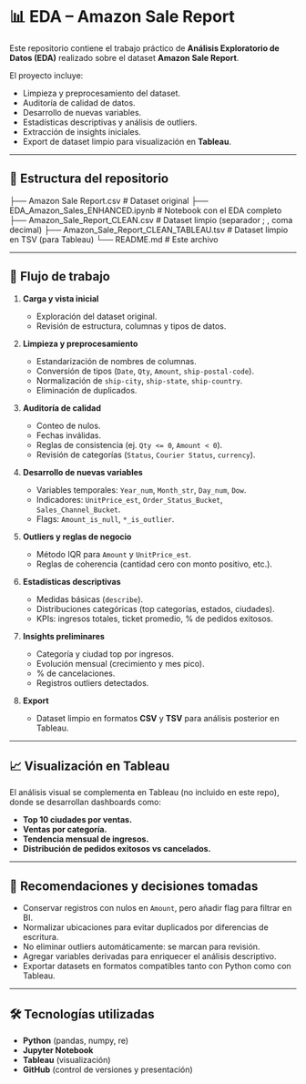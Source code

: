 # 📊 EDA – Amazon Sale Report

Este repositorio contiene el trabajo práctico de **Análisis Exploratorio de Datos (EDA)** realizado sobre el dataset **Amazon Sale Report**.

El proyecto incluye:
- Limpieza y preprocesamiento del dataset.
- Auditoría de calidad de datos.
- Desarrollo de nuevas variables.
- Estadísticas descriptivas y análisis de outliers.
- Extracción de insights iniciales.
- Export de dataset limpio para visualización en **Tableau**.

---

## 📂 Estructura del repositorio

├── Amazon Sale Report.csv # Dataset original
├── EDA_Amazon_Sales_ENHANCED.ipynb # Notebook con el EDA completo
├── Amazon_Sale_Report_CLEAN.csv # Dataset limpio (separador ; , coma decimal)
├── Amazon_Sale_Report_CLEAN_TABLEAU.tsv # Dataset limpio en TSV (para Tableau)
└── README.md # Este archivo


---

## 🚀 Flujo de trabajo

1. **Carga y vista inicial**
   - Exploración del dataset original.
   - Revisión de estructura, columnas y tipos de datos.

2. **Limpieza y preprocesamiento**
   - Estandarización de nombres de columnas.
   - Conversión de tipos (`Date`, `Qty`, `Amount`, `ship-postal-code`).
   - Normalización de `ship-city`, `ship-state`, `ship-country`.
   - Eliminación de duplicados.

3. **Auditoría de calidad**
   - Conteo de nulos.
   - Fechas inválidas.
   - Reglas de consistencia (ej. `Qty <= 0`, `Amount < 0`).
   - Revisión de categorías (`Status`, `Courier Status`, `currency`).

4. **Desarrollo de nuevas variables**
   - Variables temporales: `Year_num`, `Month_str`, `Day_num`, `Dow`.
   - Indicadores: `UnitPrice_est`, `Order_Status_Bucket`, `Sales_Channel_Bucket`.
   - Flags: `Amount_is_null`, `*_is_outlier`.

5. **Outliers y reglas de negocio**
   - Método IQR para `Amount` y `UnitPrice_est`.
   - Reglas de coherencia (cantidad cero con monto positivo, etc.).

6. **Estadísticas descriptivas**
   - Medidas básicas (`describe`).
   - Distribuciones categóricas (top categorías, estados, ciudades).
   - KPIs: ingresos totales, ticket promedio, % de pedidos exitosos.

7. **Insights preliminares**
   - Categoría y ciudad top por ingresos.
   - Evolución mensual (crecimiento y mes pico).
   - % de cancelaciones.
   - Registros outliers detectados.

8. **Export**
   - Dataset limpio en formatos **CSV** y **TSV** para análisis posterior en Tableau.

---

## 📈 Visualización en Tableau

El análisis visual se complementa en Tableau (no incluido en este repo), donde se desarrollan dashboards como:
- **Top 10 ciudades por ventas.**
- **Ventas por categoría.**
- **Tendencia mensual de ingresos.**
- **Distribución de pedidos exitosos vs cancelados.**

---

## 🧾 Recomendaciones y decisiones tomadas

- Conservar registros con nulos en `Amount`, pero añadir flag para filtrar en BI.
- Normalizar ubicaciones para evitar duplicados por diferencias de escritura.
- No eliminar outliers automáticamente: se marcan para revisión.
- Agregar variables derivadas para enriquecer el análisis descriptivo.
- Exportar datasets en formatos compatibles tanto con Python como con Tableau.

---

## 🛠️ Tecnologías utilizadas

- **Python** (pandas, numpy, re)
- **Jupyter Notebook**
- **Tableau** (visualización)
- **GitHub** (control de versiones y presentación)
